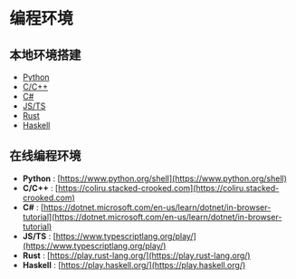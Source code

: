 # 编程环境

## 本地环境搭建

- [Python]()
- [C/C++]()
- [C#]()
- [JS/TS]()
- [Rust]()
- [Haskell]()

## 在线编程环境

- **Python** : [https://www.python.org/shell](https://www.python.org/shell)
- **C/C++** : [https://coliru.stacked-crooked.com](https://coliru.stacked-crooked.com)
- **C#** : [https://dotnet.microsoft.com/en-us/learn/dotnet/in-browser-tutorial](https://dotnet.microsoft.com/en-us/learn/dotnet/in-browser-tutorial)
- **JS/TS** : [https://www.typescriptlang.org/play/](https://www.typescriptlang.org/play/)
- **Rust** : [https://play.rust-lang.org/](https://play.rust-lang.org/)
- **Haskell** : [https://play.haskell.org/](https://play.haskell.org/)